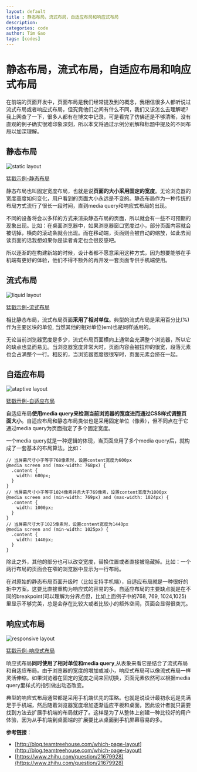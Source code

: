 ```yaml
---
layout: default
title : 静态布局，流式布局，自适应布局和响应式布局
description: 
categories: code
author: Tim Gao
tags: [codes]
---
```

# 静态布局，流式布局，自适应布局和响应式布局

 在前端的页面开发中，页面布局是我们经常提及到的概念，我相信很多人都听说过流式布局或者响应式布局，但究竟他们之间有什么不同，我们又该怎么去理解呢? 我上网查了一下，很多人都有在博文中记录，可是看完了仿佛还是不够清晰，没有直观的例子确实很难印象深刻，所以本文将通过示例分别解释标题中提及的不同布局以加深理解。

## 静态布局

![static layout]({{site.baseurl}}/assets/img/static.png)

[猛戳示例-静态布局](http://runjs.cn/detail/p8jdyyav)

 静态布局也叫固定宽度布局，也就是说**页面的大小采用固定的宽度**。无论浏览器的宽度高度如何变化，用户看到的页面大小永远是不变的。静态布局作为一种传统的布局方式流行了很长一段时间，直到media query和响应式布局的出现。

 不同的设备将会以多样的方式来渲染静态布局的页面，所以就会有一些不可预期的现象出现。比如：在桌面浏览器中，如果浏览器窗口宽度过小，部分页面内容就会被切掉，横向的滚动条就会出现。而在移动端，页面则会被自动的缩放，如此去阅读页面的话我想如果你是读者肯定也会很反感吧。

 所以逐渐的在构建新站的时候，设计者都不愿意采用这种方式，因为想要能够在手机端有更好的体验，他们不得不额外的再开发一套页面专供手机端使用。

## 流式布局

![liquid layout]({{site.baseurl}}/assets/img/liquid.png)

[猛戳示例-流式布局](http://runjs.cn/detail/mnkruyfy)

 相比静态布局，流式布局页面**采用了相对单位**。典型的流式布局是采用百分比(%)作为主要区块的单位, 当然其他的相对单位(em)也是同样适用的。

 无论当前浏览器宽度是多少，流式布局页面横向上通常会充满整个浏览器，所以它的缺点也显而易见。当浏览器宽度非常大时，页面内容会被拉伸的很宽，段落元素也会占满整个一行。相反的，当浏览器宽度很很窄时，页面元素会挤在一起。

## 自适应布局

![ataptive layout]({{site.baseurl}}/assets/img/adaptive.png)

[猛戳示例-自适应布局](http://runjs.cn/detail/f07ky1vg)

 自适应布局**使用media query来检测当前浏览器的宽度进而通过CSS样式调整页面大小**。自适应布局和静态布局类似也是采用固定单位（像素），但不同点在于它通过media query为页面指定了多个固定宽度。

 一个media query就是一种逻辑的体现，当页面应用了多个media query后，就构成了一套基本的布局算法。比如：

    // 当屏幕尺寸小于等于768像素时，设置content宽度为600px
    @media screen and (max-width: 768px) {
      .content {
        width: 600px;
      }
    }
    // 当屏幕尺寸小于等于1024像素并且大于769像素，设置content宽度为1000px
    @media screen and (min-width: 769px) and (max-width: 1024px) {
      .content {
        width: 1000px;
      }
    }
    // 当屏幕尺寸大于1025像素时，设置content宽度为1440px
    @media screen and (min-width: 1025px) {
      .content {
        width: 1440px;
      }
    }

除此之外，其他的部分也可以改变宽度，替换位置或者直接被隐藏掉。比如：一个两行布局的页面会在窄的浏览器中显示为一行布局。

在对原始的静态布局页面升级时（比如支持手机端），自适应布局就是一种很好的折中方案。这要比直接重构为响应式的容易的多。自适应布局的主要缺点就是在不同的breakpoint(可以理解为分界点但，比如上面例子中的768, 769, 1024,1025)里显示不够完美，总是会存在比较大或者比较小的额外空间，页面会显得很突兀。

## 响应式布局

![responsive layout]({{site.baseurl}}/assets/img/responsive.png)

[猛戳示例-响应式布局](http://runjs.cn/detail/ds21jgu6)

响应式布局**同时使用了相对单位和media query**,从表象来看它是结合了流式布局和自适应布局。由于浏览器的宽度的增加或减小，响应式布局可以像流式布局一样灵活伸缩。如果浏览器在固定的宽度之间来回切换，页面元素依然可以根据media query里样式的指引做出动态改变。

典型的响应式布局通常都是采用手机端优先的策略。也就是说设计最初永远是先满足于手机端，然后随着浏览器宽度增加逐渐适应平板和桌面，因此设计者就只需要找到方法去扩展手机端的布局就好了。这样是为了从整体上创建一种比较好的用户体验，因为从手机端到桌面端的扩展要比从桌面到手机屏幕容易的多。

**参考链接**：

* [http://blog.teamtreehouse.com/which-page-layout](http://blog.teamtreehouse.com/which-page-layout)
* [https://www.zhihu.com/question/21679928](https://www.zhihu.com/question/21679928)
